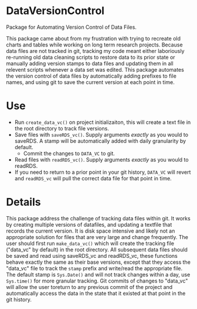 # DataVersionControl
Package for Automating Version Control of Data Files. 

This package came about from my frustration with trying to recreate old charts and tables while working on long term research projects. 
Because data files are not tracked in git, tracking my code meant either laboriously re-running old data cleaning scripts to restore data to its prior state or manually adding version stamps to data files and 
updating them in all relevent scripts whenever a data set was edited. 
This package automates the version control of data files by automatically adding prefixes to file names, and using git to save the current version at each point in time. 

# Use
- Run `create_data_vc()` on project initializaiton, this will create a text file in the root directory to track file versions. 
- Save files with `saveRDS_vc()`. Supply arguments *exactly* as you would to saveRDS. A stamp will be automatically added with daily granularity by default. 
  - Commit the changes to `DATA_VC` to git. 
- Read files with `readRDS_vc()`. Supply arguments *exactly* as you would to readRDS.
- If you need to return to a prior point in your git history, `DATA_VC` will revert and `readRDS_vc` will pull the correct data file for that point in time. 

# Details
This package address the challenge of tracking data files within git. 
It works by creating multiple versions of datafiles, and updating a textfile that records the current version. 
It is disk space intensive and likely not an appropriate solution for files that are very large and change frequently. 
The user should first run `make_data_vc()` which will create the tracking file ("data_vc" by default) in the root directory. 
All subsequent data files should be saved and read using saveRDS_vc and readRDS_vc, these functions behave exactly the same as their base versions, except that they access the "data_vc" file to track the `stamp` prefix and write/read the appropriate file. 
The default stamp is `Sys.Date()` and will not track changes within a day, use `Sys.time()` for more granular tracking. 
Git commits of changes to "data_vc" will allow the user toreturn to any previous commit of the project and automatically access the data in the state that it existed at that point in the git history. 
